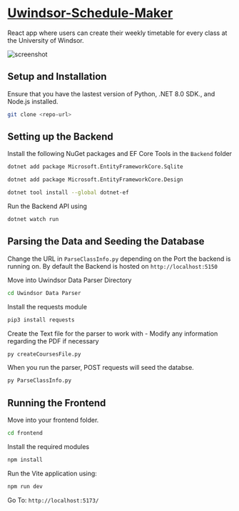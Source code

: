 # [Uwindsor-Schedule-Maker](https://uwindsor-schedule-maker-cjg6eqcccyd9edeh.canadacentral-01.azurewebsites.net/)
React app where users can create their weekly timetable for every class at the University of Windsor.

![screenshot](https://github.com/user-attachments/assets/d4fb22fd-2a53-409f-8ac9-d449bb01f0a7)


## Setup and Installation
Ensure that you have the lastest version of Python, .NET 8.0 SDK., and Node.js installed.

```bash
git clone <repo-url>
```
## Setting up the Backend

Install the following NuGet packages and EF Core Tools in the `Backend` folder

```bash
dotnet add package Microsoft.EntityFrameworkCore.Sqlite
```

```bash
dotnet add package Microsoft.EntityFrameworkCore.Design
```

```bash
dotnet tool install --global dotnet-ef
```

Run the Backend API using
```bash
dotnet watch run
```

## Parsing the Data and Seeding the Database
Change the URL in `ParseClassInfo.py` depending on the Port the backend is running on.
By default the Backend is hosted on `http://localhost:5150`

Move into Uwindsor Data Parser Directory
```bash
cd Uwindsor Data Parser
```
Install the requests module
```bash
pip3 install requests
```
Create the Text file for the parser to work with - Modify any information regarding the PDF if necessary
```bash
py createCoursesFile.py
```

When you run the parser, POST requests will seed the databse.
```bash
py ParseClassInfo.py
```

## Running the Frontend
Move into your frontend folder.
```bash
cd frontend
```

Install the required modules
```bash
npm install
```

Run the Vite application using: 
```bash
npm run dev
```

Go To:
`http://localhost:5173/`
